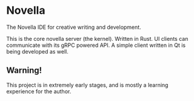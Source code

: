 # Novella
The Novella IDE for creative writing and development. 

This is the core novella server (the kernel). Written in Rust. UI clients can communicate with its gRPC powered API. A simple client written in Qt is being developed as well.
## Warning!
This project is in extremely early stages, and is mostly a learning experience for the author. 
